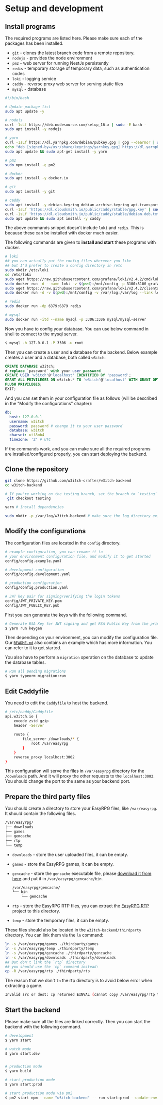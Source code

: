 # Setup and development

## Install programs

The required programs are listed here. Please make sure each of the packages has been installed.

- `git` - clones the latest branch code from a remote repository.
- `nodejs` - provides the node environment
- `pm2` - web server for running NestJs persistently
- `redis` - temporary storage of temporary data, such as authentication codes
- `loki` - logging service
- `caddy` - reverse proxy web server for serving static files
- `mysql` - database

```bash
#!/bin/bash

# Update package list
sudo apt update -y

# nodejs
curl -1sLf https://deb.nodesource.com/setup_16.x | sudo -E bash -
sudo apt install -y nodejs

# yarn
curl -1sLf https://dl.yarnpkg.com/debian/pubkey.gpg | gpg --dearmor | sudo tee /usr/share/keyrings/yarnkey.gpg >/dev/null
echo "deb [signed-by=/usr/share/keyrings/yarnkey.gpg] https://dl.yarnpkg.com/debian stable main" | sudo tee /etc/apt/sources.list.d/yarn. list
sudo apt update && sudo apt-get install -y yarn

# pm2
sudo npm install -g pm2

# docker
sudo apt install -y docker.io

# git
sudo apt install -y git

# caddy
sudo apt install -y debian-keyring debian-archive-keyring apt-transport-https
curl -1sLf 'https://dl.cloudsmith.io/public/caddy/stable/gpg.key' | sudo apt-key add -
curl -1sLf 'https://dl.cloudsmith.io/public/caddy/stable/debian.deb.txt' | sudo tee /etc/apt/sources.list.d/caddy-stable.list
sudo apt update && sudo apt install -y caddy
```

The above commands snippet doesn't include `loki` and `redis`. This is because these can be installed with docker much easier.

The following commands are given to **install and start** these programs with docker.

```bash
# loki
## you can actually put the config files wherever you like
## but I'd prefer to create a config directory in /etc
sudo mkdir /etc/loki
cd /etc/loki
sudo wget https://raw.githubusercontent.com/grafana/loki/v2.4.2/cmd/loki/loki-local-config.yaml -O loki-config.yaml
sudo docker run -d --name loki -v $(pwd):/mnt/config -p 3100:3100 grafana/loki:2.4.2 -config.file=/mnt/config/loki-config.yaml
sudo wget https://raw.githubusercontent.com/grafana/loki/v2.4.2/clients/cmd/promtail/promtail-docker-config.yaml -O promtail-config. yaml
sudo docker run -d -v $(pwd):/mnt/config -v /var/log:/var/log --link loki grafana/promtail:2.4.2 -config.file=/mnt/config/promtail-config. yaml

# redis
sudo docker run -dp 6379:6379 redis

# mysql
sudo docker run -itd --name mysql -p 3306:3306 mysql/mysql-server
```

Now you have to config your database. You can use below command in shell to connect to the mysql server.

```bash
$ mysql -h 127.0.0.1 -P 3306 -u root
```

Then you can create a user and a database for the backend. Below example creates a user and a database, both called `w3itch`:

```sql
CREATE DATABASE w3itch;
# replace `password` with your user password
CREATE USER 'w3itch'@'localhost' IDENTIFIED BY 'password';
GRANT ALL PRIVILEGES ON w3itch.* TO 'w3itch'@'localhost' WITH GRANT OPTION;
FLUSH PRIVILEGES;
EXIT;
```

And you can set them in your configuration file as follows (will be described in the "Modify the configurations" chapter):

```yaml
db:
  host: 127.0.0.1
  username: w3itch
  password: password # change it to your user password
  database: w3itch
  charset: utf8mb4
  timezone: 'Z' # UTC
```

If the commands work, and you can make sure all the required programs are installed/configured properly, you can start deploying the backend.

## Clone the repository

```bash
git clone https://github.com/w3itch-crafter/w3itch-backend
cd w3itch-backend

# If you're working on the testing branch, set the branch to `testing`
 git checkout testing

yarn # Install dependencies

sudo mkdir -p /var/log/w3itch-backend # make sure the log directory exists
```

## Modify the configurations

The configuration files are located in the `config` directory. 

```bash
# example configuration, you can rename it to
# your environment configuration file, and modify it to get started
config/config.example.yaml 

# development configuration
config/config.development.yaml 

# production configuration
config/config.production.yaml 

# JWT key pair for signing/verifying the login tokens
config/JWT_PRIVATE_KEY.pem
config/JWT_PUBLIC_KEY.pub
```

First you can generate the keys with the following command.

```bash
# Generate RSA Key for JWT signing and get RSA Public Key from the private key
$ yarn run keygen
```

Then depending on your environment, you can modify the configuration file.  
Our [`README.md`](https://github.com/w3itch-crafter/w3itch-backend/blob/main/README.md#configuration) also contains an example which has more information. You can refer to it to get started.

You also have to perform a `migration` operation on the database to update the database tables.

```bash
# Run all pending migrations
$ yarn typeorm migration:run
```


## Edit Caddyfile

You need to edit the `Caddyfile` to host the backend.

```bash
# /etc/caddy/Caddyfile
api.w3itch.io {
    encode zstd gzip
    header -Server
    
    route {
        file_server /downloads/* {
            root /var/easyrpg
        }
    }
    reverse_proxy localhost:3002
}
```

This configuration will serve the files in `/var/easyrpg` directory for the `/downloads` path. And it will proxy the other requests to the `localhost:3002`. You should change the port to the same as your backend port.

## Prepare the third party files

You should create a directory to store your EasyRPG files, like `/var/easyrpg`. It should contain the following files.

```bash
/var/easyrpg/
├── downloads
├── games
├── gencache
├── rtp
└── temp
```

- `downloads` - store the user uploaded files, it can be empty.
- `games` - store the EasyRPG games, it can be empty.
- `gencache` - store the `gencache` executable file, please [download it from here](https://github.com/EasyRPG/Tools/tree/master/gencache) and put it in `/var/easyrpg/gencache/bin`.
  ```bash
  /var/easyrpg/gencache/
  └── bin
      └── gencache
  ```

- `rtp` - store the EasyRPG RTP files, you can extract the [EasyRPG RTP](https://github.com/EasyRPG/RTP) project to this directory.
- `temp` - store the temporary files, it can be empty.

These files should also be located in the `w3itch-backend/thirdparty` directory. You can link them via the `ln` command:

```bash
ln -s /var/easyrpg/games ./thirdparty/games
ln -s /var/easyrpg/temp ./thirdparty/temp
ln -s /var/easyrpg/gencache ./thirdparty/gencache
ln -s /var/easyrpg/downloads ./thirdparty/downloads
## But don't link the `rtp` directory
## you should use the `cp` command instead:
cp -R /var/easyrpg/rtp ./thirdparty/rtp
```

The reason that we don't `ln` the rtp directory is to avoid below error when extracting a game.

```bash
Invalid src or dest: cp returned EINVAL (cannot copy /var/easyrpg/rtp to a subdirectory of self /var/easyrpg/rtp) /home/w3itch/w3itch-backend/thirdparty/temp/Scarmonde_VERSION_3/Scarmonde
```

## Start the backend

Please make sure all the files are linked correctly. Then you can start the backend with the following command.

```bash
# development
$ yarn start

# watch mode
$ yarn start:dev


# production mode
$ yarn build

# start production mode
$ yarn start:prod

# start production mode via pm2
$ pm2 start npm --name "w3itch-backend" -- run start:prod --update-env
```
